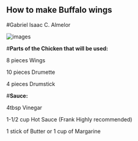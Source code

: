 
## How to make Buffalo wings
#Gabriel Isaac C. Almelor

![images](https://github.com/IsaakIsrael1936/IsaakIsrael1936.github.io/assets/152355398/e164cf60-ad2b-47ca-9497-9fdfb7da6b50)

#**Parts of the Chicken that will be used:**

8 pieces Wings

10 pieces Drumette
 
4 pieces Drumstick

#**Sauce:**

4tbsp Vinegar

1-1/2 cup Hot Sauce (Frank Highly recommended)

1 stick of Butter or 1 cup of Margarine

